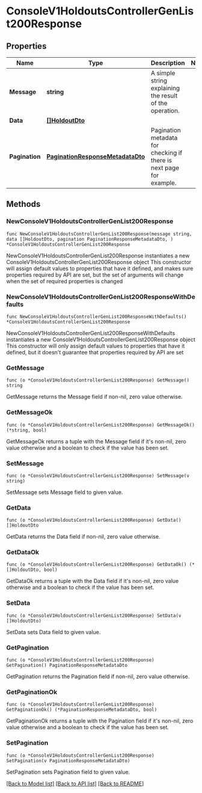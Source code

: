 # ConsoleV1HoldoutsControllerGenList200Response

## Properties

Name | Type | Description | Notes
------------ | ------------- | ------------- | -------------
**Message** | **string** | A simple string explaining the result of the operation. | 
**Data** | [**[]HoldoutDto**](HoldoutDto.md) |  | 
**Pagination** | [**PaginationResponseMetadataDto**](PaginationResponseMetadataDto.md) | Pagination metadata for checking if there is next page for example. | 

## Methods

### NewConsoleV1HoldoutsControllerGenList200Response

`func NewConsoleV1HoldoutsControllerGenList200Response(message string, data []HoldoutDto, pagination PaginationResponseMetadataDto, ) *ConsoleV1HoldoutsControllerGenList200Response`

NewConsoleV1HoldoutsControllerGenList200Response instantiates a new ConsoleV1HoldoutsControllerGenList200Response object
This constructor will assign default values to properties that have it defined,
and makes sure properties required by API are set, but the set of arguments
will change when the set of required properties is changed

### NewConsoleV1HoldoutsControllerGenList200ResponseWithDefaults

`func NewConsoleV1HoldoutsControllerGenList200ResponseWithDefaults() *ConsoleV1HoldoutsControllerGenList200Response`

NewConsoleV1HoldoutsControllerGenList200ResponseWithDefaults instantiates a new ConsoleV1HoldoutsControllerGenList200Response object
This constructor will only assign default values to properties that have it defined,
but it doesn't guarantee that properties required by API are set

### GetMessage

`func (o *ConsoleV1HoldoutsControllerGenList200Response) GetMessage() string`

GetMessage returns the Message field if non-nil, zero value otherwise.

### GetMessageOk

`func (o *ConsoleV1HoldoutsControllerGenList200Response) GetMessageOk() (*string, bool)`

GetMessageOk returns a tuple with the Message field if it's non-nil, zero value otherwise
and a boolean to check if the value has been set.

### SetMessage

`func (o *ConsoleV1HoldoutsControllerGenList200Response) SetMessage(v string)`

SetMessage sets Message field to given value.


### GetData

`func (o *ConsoleV1HoldoutsControllerGenList200Response) GetData() []HoldoutDto`

GetData returns the Data field if non-nil, zero value otherwise.

### GetDataOk

`func (o *ConsoleV1HoldoutsControllerGenList200Response) GetDataOk() (*[]HoldoutDto, bool)`

GetDataOk returns a tuple with the Data field if it's non-nil, zero value otherwise
and a boolean to check if the value has been set.

### SetData

`func (o *ConsoleV1HoldoutsControllerGenList200Response) SetData(v []HoldoutDto)`

SetData sets Data field to given value.


### GetPagination

`func (o *ConsoleV1HoldoutsControllerGenList200Response) GetPagination() PaginationResponseMetadataDto`

GetPagination returns the Pagination field if non-nil, zero value otherwise.

### GetPaginationOk

`func (o *ConsoleV1HoldoutsControllerGenList200Response) GetPaginationOk() (*PaginationResponseMetadataDto, bool)`

GetPaginationOk returns a tuple with the Pagination field if it's non-nil, zero value otherwise
and a boolean to check if the value has been set.

### SetPagination

`func (o *ConsoleV1HoldoutsControllerGenList200Response) SetPagination(v PaginationResponseMetadataDto)`

SetPagination sets Pagination field to given value.



[[Back to Model list]](../README.md#documentation-for-models) [[Back to API list]](../README.md#documentation-for-api-endpoints) [[Back to README]](../README.md)


